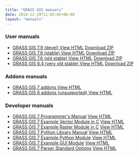 ```yaml
---
title: "GRASS GIS manuals"
date: 2018-12-29T11:02:05+06:00
layout: "manuals"
---
```


### User manuals

<ul id="links" class="list-unstyled version">
 <li>
  <span class="mwl"><a href="https://grass.osgeo.org/grass79/manuals/index.html " target="_blank"> GRASS GIS 7.9 (devel) </a></span>
  <a href="https://grass.osgeo.org/grass79/manuals/index.html" class="inl btn btn-primary" target="_blank">View HTML</a> <a href="#" class="inl btn btn-secondary">Download ZIP</a>
  </li>
   <li>
  <span class="mwl"><a href="https://grass.osgeo.org/grass78/manuals/index.html " target="_blank"> GRASS GIS 7.8 (stable) </a></span>
  <a href="https://grass.osgeo.org/grass78/manuals/index.html" class="inl btn btn-primary" target="_blank">View HTML</a> <a href="#" class="inl btn btn-secondary">Download ZIP</a>
  </li>
   <li>
  <span class="mwl"><a href="https://grass.osgeo.org/grass76/manuals/index.html " target="_blank"> GRASS GIS 7.6 (old stable) </a></span>
  <a href="https://grass.osgeo.org/grass76/manuals/index.html" class="inl btn btn-primary" target="_blank">View HTML</a> <a href="#" class="inl btn btn-secondary">Download ZIP</a>
  </li>
<!--   <li>
  <span class="mwl"><a href="https://grass.osgeo.org/grass74/manuals/index.html " target="_blank"> GRASS GIS 7.4 (stable) </a></span>
  <a href="https://grass.osgeo.org/grass74/manuals/index.html" class="inl btn btn-primary" target="_blank">View HTML</a> <a href="#" class="inl btn btn-secondary">Download ZIP</a>
  </li>
   <li>
  <span class="mwl"><a href="https://grass.osgeo.org/grass72/manuals/index.html " target="_blank"> GRASS GIS 7.2 (stable) </a></span>
  <a href="https://grass.osgeo.org/grass72/manuals/index.html" class="inl btn btn-primary" target="_blank">View HTML</a> <a href="#" class="inl btn btn-secondary">Download ZIP</a>
  </li>
   <li>
  <span class="mwl"><a href="https://grass.osgeo.org/grass70/manuals/index.html " target="_blank"> GRASS GIS 7.0 (stable) </a></span>
  <a href="https://grass.osgeo.org/grass70/manuals/index.html" class="inl btn btn-primary" target="_blank">View HTML</a> <a href="#" class="inl btn btn-secondary">Download ZIP</a>
  </li>
-->
     <li>
  <span class="mwl"><a href="https://grass.osgeo.org/grass64/manuals/index.html " target="_blank"> GRASS GIS 6.4 (very old stable) </a></span>
  <a href="https://grass.osgeo.org/grass64/manuals/index.html" class="inl btn btn-primary" target="_blank">View HTML</a> <a href="#" class="inl btn btn-secondary">Download ZIP</a>
  </li>
</ul>

### Addons manuals

<ul id="links" class="list-unstyled version">
 <li>
  <span class="mwl"><a href="https://grass.osgeo.org/grass7/manuals/addons/ " target="_blank"> GRASS GIS 7 addons </a></span>
  <a href="https://grass.osgeo.org/grass7/manuals/addons/" class="inl btn btn-primary" target="_blank">View HTML</a>
  </li>
 <li>
  <span class="mwl"><a href="https://grass.osgeo.org/grass6/manuals/addons/ " target="_blank"> GRASS GIS 6 addons (unsupported) </a></span>
  <a href="https://grass.osgeo.org/grass6/manuals/addons/" class="inl btn btn-primary" target="_blank">View HTML</a>
  </li>
</ul>

### Developer manuals

<ul id="links" class="list-unstyled version">
 <li>
  <span class="mwl"><a href="https://grass.osgeo.org/programming7/ " target="_blank">GRASS GIS 7 Programmer's Manual</a></span>
  <a href="https://grass.osgeo.org/programming7/" class="inl btn btn-primary" target="_blank">View HTML</a>
  </li>
 <li>
  <span class="mwl"><a href="https://github.com/OSGeo/grass/tree/master/doc/vector/v.example " target="_blank"> GRASS GIS 7 Example Vector Module in C</a></span>
  <a href="https://github.com/OSGeo/grass/tree/master/doc/vector/v.example" class="inl btn btn-primary" target="_blank">View HTML</a>
  </li>
 <li>
  <span class="mwl"><a href="https://github.com/OSGeo/grass/tree/master/doc/raster/r.example " target="_blank"> GRASS GIS 7 Example Raster Module in C</a></span>
  <a href="https://github.com/OSGeo/grass/tree/master/doc/raster/r.example" class="inl btn btn-primary" target="_blank">View HTML</a>
  </li>
 <li>
  <span class="mwl"><a href="https://grass.osgeo.org/grass79/manuals/libpython/index.html " target="_blank"> GRASS GIS 7 Python Library Manual</a></span>
  <a href="https://grass.osgeo.org/grass79/manuals/libpython/index.html" class="inl btn btn-primary" target="_blank">View HTML</a>
  </li>
 <li>
  <span class="mwl"><a href="https://gitlab.com/vpetras/r.example.plus " target="_blank"> GRASS GIS 7 Example Python Module</a></span>
  <a href="https://gitlab.com/vpetras/r.example.plus" class="inl btn btn-primary" target="_blank">View HTML</a>
  </li>
 <li>
  <span class="mwl"><a href="https://github.com/OSGeo/grass/tree/master/doc/gui/wxpython/example " target="_blank"> GRASS GIS 7 Example GUI Module</a></span>
  <a href="https://github.com/OSGeo/grass/tree/master/doc/gui/wxpython/example" class="inl btn btn-primary" target="_blank">View HTML</a>
  </li>
 <li>
  <span class="mwl"><a href="https://grass.osgeo.org/grass79/manuals/parser_standard_options.html " target="_blank"> GRASS GIS 7 Parser Standard Options</a></span>
  <a href="https://grass.osgeo.org/grass79/manuals/parser_standard_options.html" class="inl btn btn-primary" target="_blank">View HTML</a>
  </li>
</ul>
